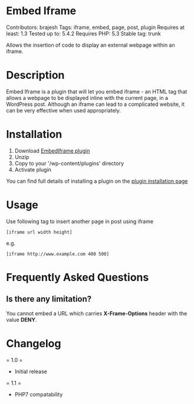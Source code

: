 # Embed Iframe
Contributors: brajesh
Tags: iframe, embed, page, post, plugin
Requires at least: 1.3
Tested up to: 5.4.2
Requires PHP: 5.3
Stable tag: trunk

Allows the insertion of code to display an external webpage within an iframe.

# Description

Embed Iframe is a plugin that will let you embed iframe - an HTML tag that allows a webpage to be displayed inline with the current page, in a WordPress post. Although an iframe can lead to a complicated website, it can be very effective when used appropriately.

# Installation

1. Download [EmbedIframe plugin](http://downloads.wordpress.org/plugin/embed-iframe.zip)
1. Unzip
1. Copy to your '/wp-content/plugins' directory
1. Activate plugin

You can find full details of installing a plugin on the [plugin installation page](https://wordpress.org/support/article/managing-plugins/)

# Usage

Use following tag to insert another page in post using iframe

`[iframe url width height]`

e.g.

`[iframe http://www.example.com 400 500]`

# Frequently Asked Questions

## Is there any limitation?

You cannot embed a URL which carries **X-Frame-Options** header with the value **DENY**.

# Changelog
 
= 1.0 =
* Initial release

= 1.1 =
* PHP7 compatability
